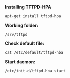 **Installing TFTPD-HPA**
```
apt-get install tftpd-hpa
```

**Working folder:**
```
/srv/tftpd
```

**Check default file:**
```
cat /etc/default/tftpd-hba
```

**Start daemon:**
```
/etc/init.d/tftpd-hba start
```
